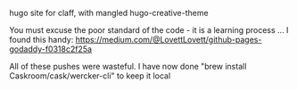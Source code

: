 hugo site for claff, with mangled hugo-creative-theme

You must excuse the poor standard of the code - it is a learning process
...
I found this handy: https://medium.com/@LovettLovett/github-pages-godaddy-f0318c2f25a

All of these pushes were wasteful. I have now done "brew install Caskroom/cask/wercker-cli" to keep it local
